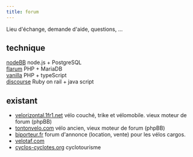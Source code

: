 ```yaml
---
title: forum
---
```

Lieu d'échange, demande d'aide, questions, ...

## technique
[nodeBB](https://nodebb.org/) node.js + PostgreSQL  
[flarum](https://flarum.org/) PHP + MariaDB  
[vanilla](https://github.com/vanilla/vanilla) PHP + typeScript  
[discourse](https://www.discourse.org/) Ruby on rail + java script  

## existant
 - [velorizontal.1fr1.net](http://velorizontal.1fr1.net/) vélo couché, trike et vélomobile. vieux moteur de forum (phpBB)  
 - [tontonvelo.com](https://forum.tontonvelo.com/) vélo ancien, vieux moteur de forum (phpBB)  
 - [biporteur.fr](https://www.biporteur.fr/annonces-biporteur) forum d'annonce (location, vente) pour les vélos cargos.  
 - [velotaf.com](https://forum.velotaf.com/)
 - [cyclos-cyclotes.org](https://www.cyclos-cyclotes.org/forum) cyclotourisme  